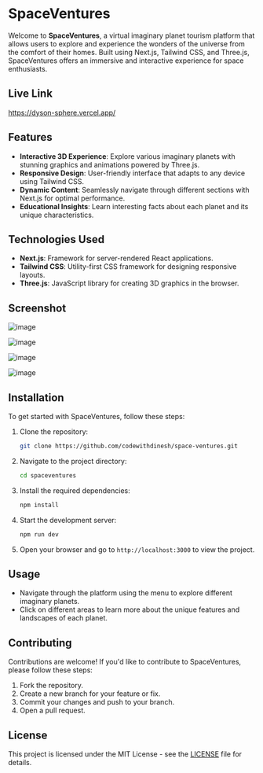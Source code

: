 
# SpaceVentures

Welcome to **SpaceVentures**, a virtual imaginary planet tourism platform that allows users to explore and experience the wonders of the universe from the comfort of their homes. Built using Next.js, Tailwind CSS, and Three.js, SpaceVentures offers an immersive and interactive experience for space enthusiasts.

## Live Link
https://dyson-sphere.vercel.app/

## Features

- **Interactive 3D Experience**: Explore various imaginary planets with stunning graphics and animations powered by Three.js.
- **Responsive Design**: User-friendly interface that adapts to any device using Tailwind CSS.
- **Dynamic Content**: Seamlessly navigate through different sections with Next.js for optimal performance.
- **Educational Insights**: Learn interesting facts about each planet and its unique characteristics.

## Technologies Used

- **Next.js**: Framework for server-rendered React applications.
- **Tailwind CSS**: Utility-first CSS framework for designing responsive layouts.
- **Three.js**: JavaScript library for creating 3D graphics in the browser.

## Screenshot
![image](https://github.com/user-attachments/assets/d2ef78b2-09dd-424f-8a2c-52289ab041a3)

![image](https://github.com/user-attachments/assets/c21f6083-69c0-4dc3-ad61-ee8b5a316b98)

![image](https://github.com/user-attachments/assets/4d1a761b-c0da-40ce-bffe-f15d6c129260)

![image](https://github.com/user-attachments/assets/5d63bd41-78f0-4b7f-bf16-e897d2f4cfaa)



## Installation

To get started with SpaceVentures, follow these steps:

1. Clone the repository:

   ```bash
   git clone https://github.com/codewithdinesh/space-ventures.git
   ```

2. Navigate to the project directory:

   ```bash
   cd spaceventures
   ```

3. Install the required dependencies:

   ```bash
   npm install
   ```

4. Start the development server:

   ```bash
   npm run dev
   ```

5. Open your browser and go to `http://localhost:3000` to view the project.

## Usage

- Navigate through the platform using the menu to explore different imaginary planets.
- Click on different areas to learn more about the unique features and landscapes of each planet.

## Contributing

Contributions are welcome! If you'd like to contribute to SpaceVentures, please follow these steps:

1. Fork the repository.
2. Create a new branch for your feature or fix.
3. Commit your changes and push to your branch.
4. Open a pull request.

## License

This project is licensed under the MIT License - see the [LICENSE](LICENSE) file for details.
